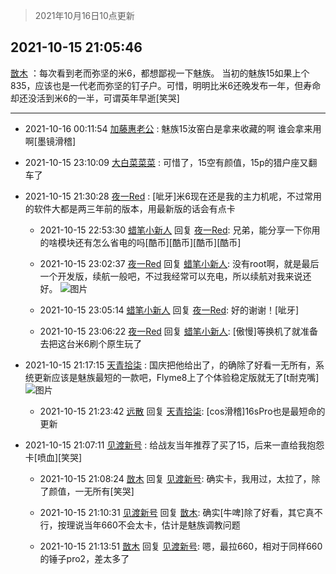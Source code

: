 > 2021年10月16日10点更新
<link rel="stylesheet" href="https://cdn.jsdelivr.net/gh/taotie6/sampleJSON@main/css/photo_show.css">
<meta name="referrer" content="no-referrer" />


 ## 2021-10-15 21:05:46 

 [㪚木](https://www.coolapk.com/feed/30713393?shareKey=NDkxMzNhZmFkZmVjNjE2OTdkY2M~) ：每次看到老而弥坚的米6，都想鄙视一下魅族。
当初的魅族15如果上个835，应该也是一代老而弥坚的钉子户。可惜，明明比米6还晚发布一年，但寿命却还没活到米6的一半，可谓英年早逝[笑哭] 

<div class="album">
</div>

 ------- 

- 2021-10-16 00:11:54 [加藤惠老公](uid=1266680) : 魅族15汝窑白是拿来收藏的啊  谁会拿来用啊[墨镜滑稽] 

- 2021-10-15 23:10:09 [大白菜菜菜](uid=2081020) : 可惜了，15空有颜值，15p的猎户座又翻车了 

- 2021-10-15 21:30:28 [夜一Red](uid=821804) : [呲牙]米6现在还是我的主力机呢，不过常用的软件大都是两三年前的版本，用最新版的话会有点卡 

    - 2021-10-15 22:53:30 [蜡笔小新人](uid=4236945) 回复 [夜一Red](uid=821804): 兄弟，能分享一下你用的啥模块还有怎么省电的吗[酷币][酷币][酷币][酷币] 

    - 2021-10-15 23:02:37 [夜一Red](uid=821804) 回复 [蜡笔小新人](uid=4236945): 没有root啊，就是最后一个开发版，续航一般吧，不过我经常可以充电，所以续航对我来说还好。 ![图片](https://image.coolapk.com/feed/2021/1015/23/821804_5262b1b8_0157_0209@1080x1920.jpeg)

    - 2021-10-15 23:05:14 [蜡笔小新人](uid=4236945) 回复 [夜一Red](uid=821804): 好的谢谢！[呲牙] 

    - 2021-10-15 23:06:22 [夜一Red](uid=821804) 回复 [蜡笔小新人](uid=4236945): [傲慢]等换机了就准备去把这台米6刷个原生玩了 

- 2021-10-15 21:17:15 [天青拾柒](uid=2874164) : 国庆把他给出了，的确除了好看一无所有，系统更新应该是魅族最短的一款吧，Flyme8上了个体验稳定版就无了[t耐克嘴] ![图片](https://image.coolapk.com/feed/2021/1001/15/2874164_2ed8d851_3742_4904@2880x2880.jpeg)

    - 2021-10-15 21:23:42 [远散](uid=3235252) 回复 [天青拾柒](uid=2874164): [cos滑稽]16sPro也是最短命的更新 

- 2021-10-15 21:07:11 [见渡新号](uid=868957) : 给战友当年推荐了买了15，后来一直给我抱怨卡[喷血][笑哭] 

    - 2021-10-15 21:08:24 [㪚木](uid=1081091) 回复 [见渡新号](uid=868957): 确实卡，我用过，太拉了，除了颜值，一无所有[笑哭] 

    - 2021-10-15 21:10:31 [见渡新号](uid=868957) 回复 [㪚木](uid=1081091): 确实[牛啤]除了好看，其它真不行，按理说当年660不会太卡，估计是魅族调教问题 

    - 2021-10-15 21:13:51 [㪚木](uid=1081091) 回复 [见渡新号](uid=868957): 嗯，最拉660，相对于同样660的锤子pro2，差太多了 

